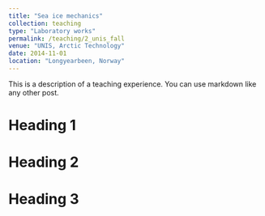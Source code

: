 ```yaml
---
title: "Sea ice mechanics"
collection: teaching
type: "Laboratory works"
permalink: /teaching/2_unis_fall
venue: "UNIS, Arctic Technology"
date: 2014-11-01
location: "Longyearbeen, Norway"
---
```


This is a description of a teaching experience. You can use markdown like any other post.

Heading 1
======

Heading 2
======

Heading 3
======
